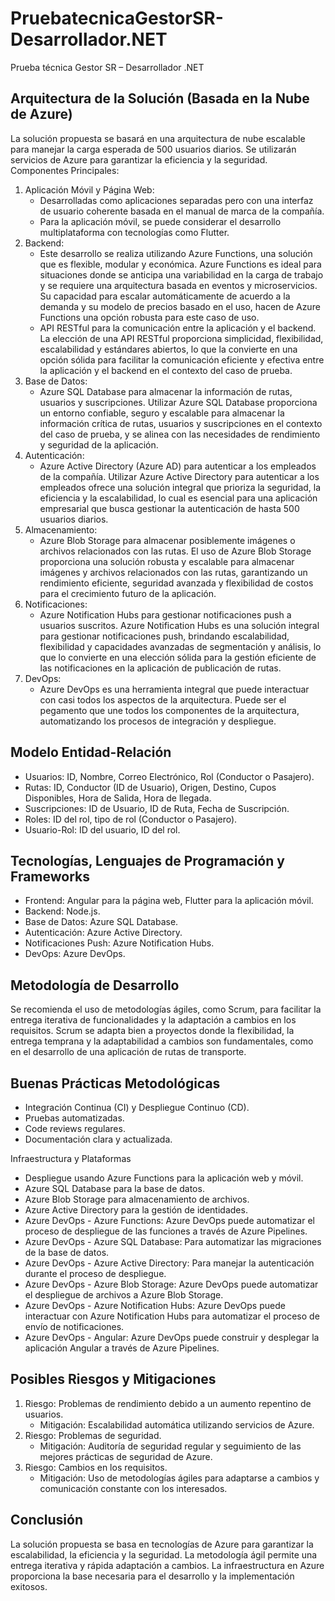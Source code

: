 # PruebatecnicaGestorSR-Desarrollador.NET
Prueba técnica Gestor SR – Desarrollador .NET
## Arquitectura de la Solución (Basada en la Nube de Azure)
La solución propuesta se basará en una arquitectura de nube escalable para manejar la carga esperada de 500 usuarios diarios. Se utilizarán servicios de Azure para garantizar la eficiencia y la seguridad.
Componentes Principales:
1. Aplicación Móvil y Página Web:
   - Desarrolladas como aplicaciones separadas pero con una interfaz de usuario coherente basada en el manual de marca de la compañía.
   - Para la aplicación móvil, se puede considerar el desarrollo multiplataforma con tecnologías como Flutter.
2. Backend:
   - Este desarrollo se realiza utilizando Azure Functions, una solución que es flexible, modular y económica. Azure Functions es ideal para situaciones donde se anticipa una variabilidad en la carga de trabajo y se requiere una arquitectura basada en eventos y microservicios. Su capacidad para escalar automáticamente de acuerdo a la demanda y su modelo de precios basado en el uso, hacen de Azure Functions una opción robusta para este caso de uso.
   - API RESTful para la comunicación entre la aplicación y el backend. La elección de una API RESTful proporciona simplicidad, flexibilidad, escalabilidad y estándares abiertos, lo que la convierte en una opción sólida para facilitar la comunicación eficiente y efectiva entre la aplicación y el backend en el contexto del caso de prueba.
3. Base de Datos:
   - Azure SQL Database para almacenar la información de rutas, usuarios y suscripciones. Utilizar Azure SQL Database proporciona un entorno confiable, seguro y escalable para almacenar la información crítica de rutas, usuarios y suscripciones en el contexto del caso de prueba, y se alinea con las necesidades de rendimiento y seguridad de la aplicación.
4. Autenticación:
   - Azure Active Directory (Azure AD) para autenticar a los empleados de la compañía. Utilizar Azure Active Directory para autenticar a los empleados ofrece una solución integral que prioriza la seguridad, la eficiencia y la escalabilidad, lo cual es esencial para una aplicación empresarial que busca gestionar la autenticación de hasta 500 usuarios diarios.
5. Almacenamiento:
   - Azure Blob Storage para almacenar posiblemente imágenes o archivos relacionados con las rutas. El uso de Azure Blob Storage proporciona una solución robusta y escalable para almacenar imágenes y archivos relacionados con las rutas, garantizando un rendimiento eficiente, seguridad avanzada y flexibilidad de costos para el crecimiento futuro de la aplicación.
6. Notificaciones:
   - Azure Notification Hubs para gestionar notificaciones push a usuarios suscritos. Azure Notification Hubs es una solución integral para gestionar notificaciones push, brindando escalabilidad, flexibilidad y capacidades avanzadas de segmentación y análisis, lo que lo convierte en una elección sólida para la gestión eficiente de las notificaciones en la aplicación de publicación de rutas.
7. DevOps:
    - Azure DevOps es una herramienta integral que puede interactuar con casi todos los aspectos de la arquitectura. Puede ser el pegamento que une todos los componentes de la arquitectura, automatizando los procesos de integración y despliegue.
## Modelo Entidad-Relación
- Usuarios: ID, Nombre, Correo Electrónico, Rol (Conductor o Pasajero).
- Rutas: ID, Conductor (ID de Usuario), Origen, Destino, Cupos Disponibles, Hora de Salida, Hora de llegada.
- Suscripciones: ID de Usuario, ID de Ruta, Fecha de Suscripción.
- Roles: ID del rol, tipo de rol (Conductor o Pasajero).
- Usuario-Rol: ID del usuario, ID del rol.
## Tecnologías, Lenguajes de Programación y Frameworks
- Frontend: Angular para la página web, Flutter para la aplicación móvil.
- Backend: Node.js.
- Base de Datos: Azure SQL Database.
- Autenticación: Azure Active Directory.
- Notificaciones Push: Azure Notification Hubs.
- DevOps: Azure DevOps.
## Metodología de Desarrollo
Se recomienda el uso de metodologías ágiles, como Scrum, para facilitar la entrega iterativa de funcionalidades y la adaptación a cambios en los requisitos. Scrum se adapta bien a proyectos donde la flexibilidad, la entrega temprana y la adaptabilidad a cambios son fundamentales, como en el desarrollo de una aplicación de rutas de transporte.

## Buenas Prácticas Metodológicas
- Integración Continua (CI) y Despliegue Continuo (CD).
- Pruebas automatizadas.
- Code reviews regulares.
- Documentación clara y actualizada.

Infraestructura y Plataformas
- Despliegue usando Azure Functions para la aplicación web y móvil.
- Azure SQL Database para la base de datos.
- Azure Blob Storage para almacenamiento de archivos.
- Azure Active Directory para la gestión de identidades.
- Azure DevOps - Azure Functions: Azure DevOps puede automatizar el proceso de despliegue de las funciones a través de Azure Pipelines.
- Azure DevOps - Azure SQL Database: Para automatizar las migraciones de la base de datos.
- Azure DevOps - Azure Active Directory: Para manejar la autenticación durante el proceso de despliegue.
- Azure DevOps - Azure Blob Storage: Azure DevOps puede automatizar el despliegue de archivos a Azure Blob Storage.
- Azure DevOps - Azure Notification Hubs: Azure DevOps puede interactuar con Azure Notification Hubs para automatizar el proceso de envío de notificaciones.
- Azure DevOps - Angular: Azure DevOps puede construir y desplegar la aplicación Angular a través de Azure Pipelines.

## Posibles Riesgos y Mitigaciones
1. Riesgo: Problemas de rendimiento debido a un aumento repentino de usuarios.
   - Mitigación: Escalabilidad automática utilizando servicios de Azure.
2. Riesgo: Problemas de seguridad.
   - Mitigación: Auditoría de seguridad regular y seguimiento de las mejores prácticas de seguridad de Azure.
3. Riesgo: Cambios en los requisitos.
   - Mitigación: Uso de metodologías ágiles para adaptarse a cambios y comunicación constante con los interesados.

## Conclusión
La solución propuesta se basa en tecnologías de Azure para garantizar la escalabilidad, la eficiencia y la seguridad. La metodología ágil permite una entrega iterativa y rápida adaptación a cambios. La infraestructura en Azure proporciona la base necesaria para el desarrollo y la implementación exitosos.
